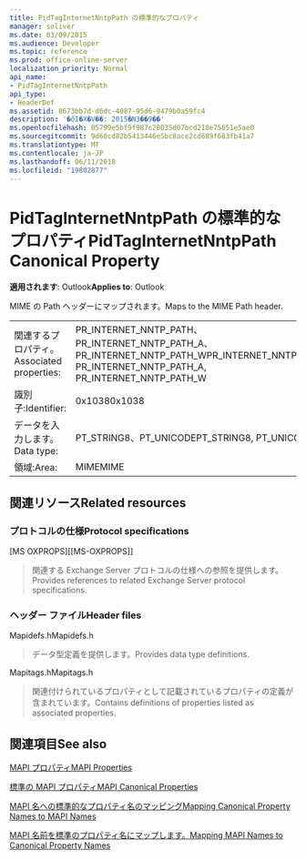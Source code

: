 ```yaml
---
title: PidTagInternetNntpPath の標準的なプロパティ
manager: soliver
ms.date: 03/09/2015
ms.audience: Developer
ms.topic: reference
ms.prod: office-online-server
localization_priority: Normal
api_name:
- PidTagInternetNntpPath
api_type:
- HeaderDef
ms.assetid: 8673bb7d-d6dc-4087-95d6-9479b0a59fc4
description: '�ŏI�X�V��: 2015�N3��9��'
ms.openlocfilehash: 05799e5bf9f987c28035d07bcd218e75651e5ae0
ms.sourcegitcommit: 9d60cd82b5413446e5bc8ace2cd689f683fb41a7
ms.translationtype: MT
ms.contentlocale: ja-JP
ms.lasthandoff: 06/11/2018
ms.locfileid: "19802877"
---
```

# <a name="pidtaginternetnntppath-canonical-property"></a><span data-ttu-id="d1be0-103">PidTagInternetNntpPath の標準的なプロパティ</span><span class="sxs-lookup"><span data-stu-id="d1be0-103">PidTagInternetNntpPath Canonical Property</span></span>

  
  
<span data-ttu-id="d1be0-104">**適用されます**: Outlook</span><span class="sxs-lookup"><span data-stu-id="d1be0-104">**Applies to**: Outlook</span></span> 
  
<span data-ttu-id="d1be0-105">MIME の Path ヘッダーにマップされます。</span><span class="sxs-lookup"><span data-stu-id="d1be0-105">Maps to the MIME Path header.</span></span>
  
|||
|:-----|:-----|
|<span data-ttu-id="d1be0-106">関連するプロパティ。</span><span class="sxs-lookup"><span data-stu-id="d1be0-106">Associated properties:</span></span>  <br/> |<span data-ttu-id="d1be0-107">PR_INTERNET_NNTP_PATH、PR_INTERNET_NNTP_PATH_A、PR_INTERNET_NNTP_PATH_W</span><span class="sxs-lookup"><span data-stu-id="d1be0-107">PR_INTERNET_NNTP_PATH, PR_INTERNET_NNTP_PATH_A, PR_INTERNET_NNTP_PATH_W</span></span>  <br/> |
|<span data-ttu-id="d1be0-108">識別子:</span><span class="sxs-lookup"><span data-stu-id="d1be0-108">Identifier:</span></span>  <br/> |<span data-ttu-id="d1be0-109">0x1038</span><span class="sxs-lookup"><span data-stu-id="d1be0-109">0x1038</span></span>  <br/> |
|<span data-ttu-id="d1be0-110">データを入力します。</span><span class="sxs-lookup"><span data-stu-id="d1be0-110">Data type:</span></span>  <br/> |<span data-ttu-id="d1be0-111">PT_STRING8、PT_UNICODE</span><span class="sxs-lookup"><span data-stu-id="d1be0-111">PT_STRING8, PT_UNICODE</span></span>  <br/> |
|<span data-ttu-id="d1be0-112">領域:</span><span class="sxs-lookup"><span data-stu-id="d1be0-112">Area:</span></span>  <br/> |<span data-ttu-id="d1be0-113">MIME</span><span class="sxs-lookup"><span data-stu-id="d1be0-113">MIME</span></span>  <br/> |
   
## <a name="related-resources"></a><span data-ttu-id="d1be0-114">関連リソース</span><span class="sxs-lookup"><span data-stu-id="d1be0-114">Related resources</span></span>

### <a name="protocol-specifications"></a><span data-ttu-id="d1be0-115">プロトコルの仕様</span><span class="sxs-lookup"><span data-stu-id="d1be0-115">Protocol specifications</span></span>

<span data-ttu-id="d1be0-116">[MS OXPROPS]</span><span class="sxs-lookup"><span data-stu-id="d1be0-116">[[MS-OXPROPS]]</span></span> 
  
> <span data-ttu-id="d1be0-117">関連する Exchange Server プロトコルの仕様への参照を提供します。</span><span class="sxs-lookup"><span data-stu-id="d1be0-117">Provides references to related Exchange Server protocol specifications.</span></span>
    
### <a name="header-files"></a><span data-ttu-id="d1be0-118">ヘッダー ファイル</span><span class="sxs-lookup"><span data-stu-id="d1be0-118">Header files</span></span>

<span data-ttu-id="d1be0-119">Mapidefs.h</span><span class="sxs-lookup"><span data-stu-id="d1be0-119">Mapidefs.h</span></span>
  
> <span data-ttu-id="d1be0-120">データ型定義を提供します。</span><span class="sxs-lookup"><span data-stu-id="d1be0-120">Provides data type definitions.</span></span>
    
<span data-ttu-id="d1be0-121">Mapitags.h</span><span class="sxs-lookup"><span data-stu-id="d1be0-121">Mapitags.h</span></span>
  
> <span data-ttu-id="d1be0-122">関連付けられているプロパティとして記載されているプロパティの定義が含まれています。</span><span class="sxs-lookup"><span data-stu-id="d1be0-122">Contains definitions of properties listed as associated properties.</span></span>
    
## <a name="see-also"></a><span data-ttu-id="d1be0-123">関連項目</span><span class="sxs-lookup"><span data-stu-id="d1be0-123">See also</span></span>



[<span data-ttu-id="d1be0-124">MAPI プロパティ</span><span class="sxs-lookup"><span data-stu-id="d1be0-124">MAPI Properties</span></span>](mapi-properties.md)
  
[<span data-ttu-id="d1be0-125">標準の MAPI プロパティ</span><span class="sxs-lookup"><span data-stu-id="d1be0-125">MAPI Canonical Properties</span></span>](mapi-canonical-properties.md)
  
[<span data-ttu-id="d1be0-126">MAPI 名への標準的なプロパティ名のマッピング</span><span class="sxs-lookup"><span data-stu-id="d1be0-126">Mapping Canonical Property Names to MAPI Names</span></span>](mapping-canonical-property-names-to-mapi-names.md)
  
[<span data-ttu-id="d1be0-127">MAPI 名前を標準のプロパティ名にマップします。</span><span class="sxs-lookup"><span data-stu-id="d1be0-127">Mapping MAPI Names to Canonical Property Names</span></span>](mapping-mapi-names-to-canonical-property-names.md)

